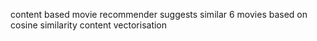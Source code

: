  content based movie recommender 
 suggests similar 6 movies
 based on cosine similarity
 content vectorisation
